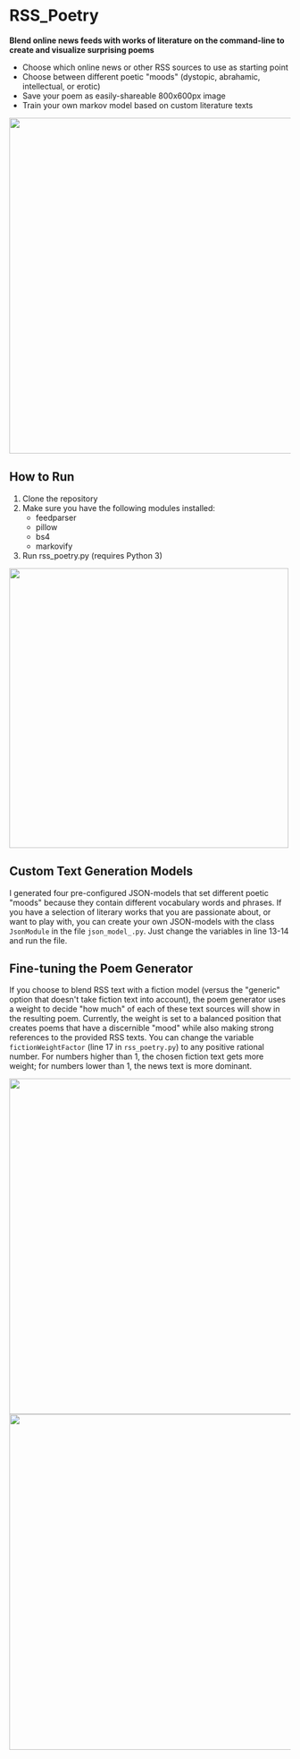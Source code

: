 # RSS_Poetry
**Blend online news feeds with works of literature on the command-line to create and visualize surprising poems**
- Choose which online news or other RSS sources to use as starting point
- Choose between different poetic "moods" (dystopic, abrahamic, intellectual, or erotic)
- Save your poem as easily-shareable 800x600px image
- Train your own markov model based on custom literature texts

<img src="https://github.com/Fabius42/rss_poetry/blob/master/saved-images/nobody-knew.jpg" width=600>

## How to Run
1. Clone the repository
2. Make sure you have the following modules installed:
	- feedparser
	- pillow
	- bs4
	- markovify
3. Run rss_poetry.py (requires Python 3)

<img src="https://github.com/Fabius42/rss_poetry/blob/master/saved-images/command-line.jpg" width=500>

## Custom Text Generation Models
I generated four pre-configured JSON-models that set different poetic "moods" because they contain different vocabulary words and phrases. If you have a selection of literary works that you are passionate about, or want to play with, you can create your own JSON-models with the class `JsonModule` in the file `json_model_.py`. Just change the variables in line 13-14 and run the file.

## Fine-tuning the Poem Generator
If you choose to blend RSS text with a fiction model (versus the "generic" option that doesn't take fiction text into account), the poem generator uses a weight to decide "how much" of each of these text sources will show in the resulting poem. Currently, the weight is set to a balanced position that creates poems that have a discernible "mood" while also making strong references to the provided RSS texts. You can change the variable `fictionWeightFactor` (line 17 in `rss_poetry.py`) to any positive rational number. For numbers higher than 1, the chosen fiction text gets more weight; for numbers lower than 1, the news text is more dominant.

<img src="https://github.com/Fabius42/rss_poetry/blob/master/saved-images/but-us.jpg" width=600>
<img src="https://github.com/Fabius42/rss_poetry/blob/master/saved-images/google-fined.jpg" width=600>
